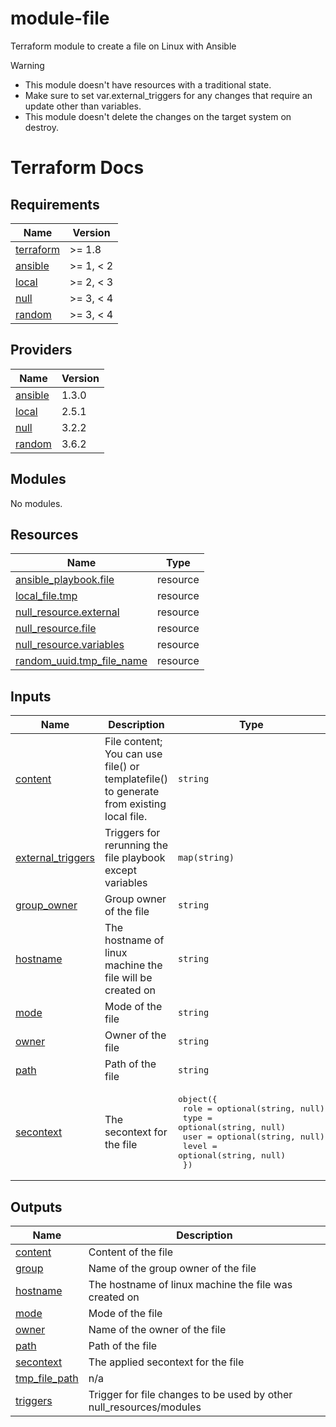 # module-file
Terraform module to create a file on Linux with Ansible

> [!Warning]
> * This module doesn't have resources with a traditional state.
> * Make sure to set var.external_triggers for any changes that require an update other than variables.
> * This module doesn't delete the changes on the target system on destroy.

# Terraform Docs

<!-- BEGINNING OF PRE-COMMIT-TERRAFORM DOCS HOOK -->
## Requirements

| Name | Version |
|------|---------|
| <a name="requirement_terraform"></a> [terraform](#requirement\_terraform) | >= 1.8 |
| <a name="requirement_ansible"></a> [ansible](#requirement\_ansible) | >= 1, < 2 |
| <a name="requirement_local"></a> [local](#requirement\_local) | >= 2, < 3 |
| <a name="requirement_null"></a> [null](#requirement\_null) | >= 3, < 4 |
| <a name="requirement_random"></a> [random](#requirement\_random) | >= 3, < 4 |

## Providers

| Name | Version |
|------|---------|
| <a name="provider_ansible"></a> [ansible](#provider\_ansible) | 1.3.0 |
| <a name="provider_local"></a> [local](#provider\_local) | 2.5.1 |
| <a name="provider_null"></a> [null](#provider\_null) | 3.2.2 |
| <a name="provider_random"></a> [random](#provider\_random) | 3.6.2 |

## Modules

No modules.

## Resources

| Name | Type |
|------|------|
| [ansible_playbook.file](https://registry.terraform.io/providers/ansible/ansible/latest/docs/resources/playbook) | resource |
| [local_file.tmp](https://registry.terraform.io/providers/hashicorp/local/latest/docs/resources/file) | resource |
| [null_resource.external](https://registry.terraform.io/providers/hashicorp/null/latest/docs/resources/resource) | resource |
| [null_resource.file](https://registry.terraform.io/providers/hashicorp/null/latest/docs/resources/resource) | resource |
| [null_resource.variables](https://registry.terraform.io/providers/hashicorp/null/latest/docs/resources/resource) | resource |
| [random_uuid.tmp_file_name](https://registry.terraform.io/providers/hashicorp/random/latest/docs/resources/uuid) | resource |

## Inputs

| Name | Description | Type | Default | Required |
|------|-------------|------|---------|:--------:|
| <a name="input_content"></a> [content](#input\_content) | File content; You can use file() or templatefile() to generate from existing local file. | `string` | n/a | yes |
| <a name="input_external_triggers"></a> [external\_triggers](#input\_external\_triggers) | Triggers for rerunning the file playbook except variables | `map(string)` | `{}` | no |
| <a name="input_group_owner"></a> [group\_owner](#input\_group\_owner) | Group owner of the file | `string` | `null` | no |
| <a name="input_hostname"></a> [hostname](#input\_hostname) | The hostname of linux machine the file will be created on | `string` | n/a | yes |
| <a name="input_mode"></a> [mode](#input\_mode) | Mode of the file | `string` | `"0600"` | no |
| <a name="input_owner"></a> [owner](#input\_owner) | Owner of the file | `string` | `"root"` | no |
| <a name="input_path"></a> [path](#input\_path) | Path of the file | `string` | n/a | yes |
| <a name="input_secontext"></a> [secontext](#input\_secontext) | The secontext for the file | <pre>object({<br>    role  = optional(string, null)<br>    type  = optional(string, null)<br>    user  = optional(string, null)<br>    level = optional(string, null)<br>  })</pre> | `{}` | no |

## Outputs

| Name | Description |
|------|-------------|
| <a name="output_content"></a> [content](#output\_content) | Content of the file |
| <a name="output_group"></a> [group](#output\_group) | Name of the group owner of the file |
| <a name="output_hostname"></a> [hostname](#output\_hostname) | The hostname of linux machine the file was created on |
| <a name="output_mode"></a> [mode](#output\_mode) | Mode of the file |
| <a name="output_owner"></a> [owner](#output\_owner) | Name of the owner of the file |
| <a name="output_path"></a> [path](#output\_path) | Path of the file |
| <a name="output_secontext"></a> [secontext](#output\_secontext) | The applied secontext for the file |
| <a name="output_tmp_file_path"></a> [tmp\_file\_path](#output\_tmp\_file\_path) | n/a |
| <a name="output_triggers"></a> [triggers](#output\_triggers) | Trigger for file changes to be used by other null\_resources/modules |
<!-- END OF PRE-COMMIT-TERRAFORM DOCS HOOK -->
